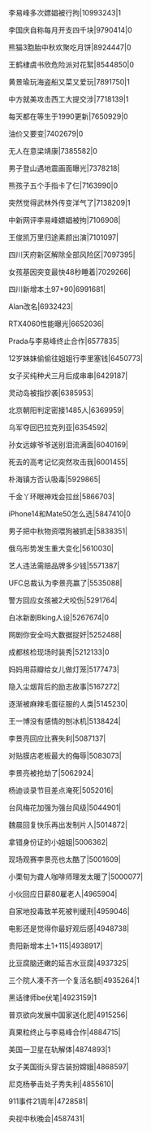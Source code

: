 李易峰多次嫖娼被行拘|10993243|1

李国庆自称每月开支四千块|9790414|0

熊猫3胞胎中秋欢聚吃月饼|8924447|0

王鹤棣虞书欣危险派对花絮|8544850|0

黄景瑜玩海盗船又菜又爱玩|7891750|1

中方就美攻击西工大提交涉|7718139|1

每天都在等生于1990更新|7650929|0

油价又要变|7402679|0

无人在意梁靖康|7385582|0

男子登山遇地震画面曝光|7378218|

熊孩子五个手指卡了仨|7163990|0

突然觉得武林外传变洋气了|7138209|1

中新网评李易峰嫖娼被拘|7106908|

王俊凯万里归途素颜出演|7101097|

四川天府新区解除全部风险区|7097395|

女孩基因突变最快48秒睡着|7029266|

四川新增本土97+90|6991681|

Alan改名|6932423|

RTX4060性能曝光|6652036|

Prada与李易峰终止合作|6577835|

12岁妹妹偷偷往姐姐行李里塞钱|6450773|

女子买纯种犬三月后成串串|6429187|

灵动岛被指抄袭|6385953|

北京朝阳判定密接1485人|6369959|

乌军夺回巴拉克列亚|6354592|

孙女远嫁爷爷送别泪流满面|6040169|

死去的高考记忆突然攻击我|6001455|

朴海镇方否认吸毒|5929865|

千金丫环眼神戏会拉丝|5866703|

iPhone14和Mate50怎么选|5847410|0

男子把中秋物资喂狗被抓走|5838351|

俄乌形势发生重大变化|5610030|

艺人违法需赔品牌多少钱|5571387|

UFC总裁认为李景亮赢了|5535088|

警方回应女孩被2犬咬伤|5291764|

白冰新剧Bking人设|5267674|0

网剧你安全吗大数据捉奸|5252488|

成都核检现场时装秀|5212133|0

妈妈用蒜瓣给女儿做灯笼|5177473|

隐入尘烟背后的励志故事|5167272|

逐渐被麻辣毛蛋征服的人类|5145230|

王一博没有感情的刨冰机|5138424|

李景亮回应比赛失利|5087137|

对贴膜店老板最大的侮辱|5083073|

李景亮被抢劫了|5062924|

杨迪谈录节目差点淹死|5052016|

台风梅花加强为强台风级|5044901|

魏晨回复快乐再出发制片人|5014872|

拿错身份证的小姐姐|5006362|

现场观赛李景亮也太酷了|5001609|

小栗旬为聋人咖啡师理发太暖了|5000077|

小伙回应日薪80雇老人|4965904|

自家地投毒致羊死被判缓刑|4959046|

电影还是觉得你最好观后感|4948738|

贵阳新增本土1+115|4938917|

比豆腐脑还嫩的延吉水豆腐|4937325|

三个院人凑不齐一个复活名额|4935264|1

黑话律师be伏笔|4923159|1

普京欲向发展中国家送化肥|4915256|

真果粒终止与李易峰合作|4884715|

美国一卫星在轨解体|4874893|1

女子美国街头穿古装扮嫦娥|4868597|

尼克杨拳击处子秀失利|4855610|

911事件21周年|4728581|

央视中秋晚会|4587431|


